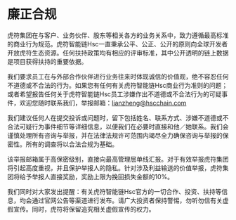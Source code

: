 # 廉正合规

虎符集团在与客户、业务伙伴、股东等相关各方的业务关系中，致力遵循最高标准的商业行为规范。虎符智能链Hsc一直秉承公平、公正、公开的原则向全球开发者开放虎符生态资源。任何扶持政策均有相应的评审标准，其中公开透明的链上数据是项目获得扶持的重要依据。

我们要求员工在与外部合作伙伴进行业务往来时体现诚信的价值观，绝不容忍任何不道德或不合法的行为。如果您有任何有关虎符智能链Hsc商业行为准则的问题；或者希望报告任何关于虎符智能链Hsc员工涉嫌作出不道德或不合法行为的可疑事件，欢迎您随时联系我们，举报邮箱：lianzheng@hscchain.com

我们建议任何人在提交投诉或问题时，留下包括姓名、联系方式、涉嫌不道德或不合法可疑行为事件细节等详细信息，以便我们在必要时直接和他／她联系。我们会谨慎处理所有咨询与举报，并在法律法规许可范围内竭尽全力确保咨询与举报的保密性。所有的调查将以合法合规为基础。

该举报邮箱属于高保密级别，直接向最高管理层单线汇报。对于有效举报虎符集团将引起高度重视，并且保护举报人的隐私。针对涉及利益输送的价值举报，虎符集团将给予举报人直接奖励，奖励上限为挽回损失金额的10%。

我们同时对大家发出提醒：有关虎符智能链Hsc官方的一切合作、投资、扶持等信息，均会通过官网公告等渠道进行发布。请广大投资者保持警惕，勿听勿信有关虚假宣传。同时，虎符将保留追究相关虚假宣传的权力。
